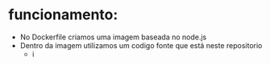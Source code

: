 # funcionamento:

- No Dockerfile criamos uma imagem baseada no node.js
- Dentro da imagem utilizamos um codigo fonte que está neste repositorio
  - i
